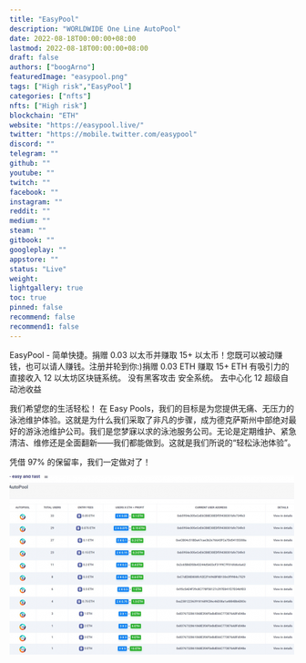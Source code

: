 ```yaml
---
title: "EasyPool"
description: "WORLDWIDE One Line AutoPool"
date: 2022-08-18T00:00:00+08:00
lastmod: 2022-08-18T00:00:00+08:00
draft: false
authors: ["boogArno"]
featuredImage: "easypool.png"
tags: ["High risk","EasyPool"]
categories: ["nfts"]
nfts: ["High risk"]
blockchain: "ETH"
website: "https://easypool.live/"
twitter: "https://mobile.twitter.com/easypool"
discord: ""
telegram: ""
github: ""
youtube: ""
twitch: ""
facebook: ""
instagram: ""
reddit: ""
medium: ""
steam: ""
gitbook: ""
googleplay: ""
appstore: ""
status: "Live"
weight: 
lightgallery: true
toc: true
pinned: false
recommend: false
recommend1: false
---
```

EasyPool - 简单快捷。捐赠 0.03 以太币并赚取 15+ 以太币！您既可以被动赚钱，也可以请人赚钱。注册并轮到你:)捐赠 0.03 ETH 赚取 15+ ETH
有吸引力的直接收入
12
以太坊区块链系统。
没有黑客攻击
安全系统。
去中心化
12 超级自动池收益

我们希望您的生活轻松！
在 Easy Pools，我们的目标是为您提供无痛、无压力的泳池维护体验。这就是为什么我们采取了非凡的步骤，成为德克萨斯州中部绝对最好的游泳池维护公司。我们是您梦寐以求的泳池服务公司。无论是定期维护、紧急清洁、维修还是全面翻新——我们都能做到。这就是我们所说的“轻松泳池体验”。

 

凭借 97% 的保留率，我们一定做对了！

![easypool-dapp-high-risk-eth-image3-500x315_112749b86324dfbd207cb5844682062e](easypool-dapp-high-risk-eth-image3-500x315_112749b86324dfbd207cb5844682062e.png)